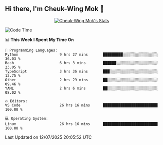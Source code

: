 ## Hi there, I'm Cheuk-Wing Mok 👋

<!--
**mozro0327/mozro0327** is a ✨ _special_ ✨ repository because its `README.md` (this file) appears on your GitHub profile.

Here are some ideas to get you started:

- 🔭 I’m currently working on ...
- 🌱 I’m currently learning ...
- 👯 I’m looking to collaborate on ...
- 🤔 I’m looking for help with ...
- 💬 Ask me about ...
- 📫 How to reach me: ...
- 😄 Pronouns: ...
- ⚡ Fun fact: ...
-->

<p align="center">
  <a href="https://github.com/mozro0327" class="rich-diff-level-one">
    <img src="https://github-readme-stats.vercel.app/api?username=mozro0327&title_color=333&text_color=777" alt="Cheuk-Wing Mok's Stats" >
    <!-- &hide=issues
    <img src="https://github-readme-stats.vercel.app/api?username=mozro0327&hide=issues&title_color=333&text_color=777" alt="Cheuk-Wing Mok's Stats" >
    -->
  </a>
</p>

<!--START_SECTION:waka-->
![Code Time](http://img.shields.io/badge/Code%20Time-3%2C584%20hrs%2017%20mins-blue)

📊 **This Week I Spent My Time On** 

```text
💬 Programming Languages: 
Python                   9 hrs 27 mins       █████████░░░░░░░░░░░░░░░░   36.03 % 
Bash                     6 hrs 3 mins        ██████░░░░░░░░░░░░░░░░░░░   23.05 % 
TypeScript               3 hrs 36 mins       ███░░░░░░░░░░░░░░░░░░░░░░   13.75 % 
Other                    2 hrs 29 mins       ██░░░░░░░░░░░░░░░░░░░░░░░   09.46 % 
YAML                     2 hrs 6 mins        ██░░░░░░░░░░░░░░░░░░░░░░░   08.02 % 

🔥 Editors: 
VS Code                  26 hrs 16 mins      █████████████████████████   100.00 % 

💻 Operating System: 
Linux                    26 hrs 16 mins      █████████████████████████   100.00 % 
```


 Last Updated on 12/07/2025 20:05:52 UTC
<!--END_SECTION:waka-->

